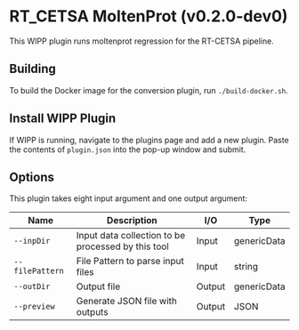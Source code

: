 # RT_CETSA MoltenProt (v0.2.0-dev0)

This WIPP plugin runs moltenprot regression for the RT-CETSA pipeline.

## Building

To build the Docker image for the conversion plugin, run
`./build-docker.sh`.

## Install WIPP Plugin

If WIPP is running, navigate to the plugins page and add a new plugin. Paste the contents of `plugin.json` into the pop-up window and submit.

## Options

This plugin takes eight input argument and one output argument:

| Name            | Description                                        | I/O    | Type        |
|-----------------|----------------------------------------------------|--------|-------------|
| `--inpDir`      | Input data collection to be processed by this tool | Input  | genericData |
| `--filePattern` | File Pattern to parse input files                  | Input  | string      |
| `--outDir`      | Output file                                        | Output | genericData |
| `--preview`     | Generate JSON file with outputs                    | Output | JSON        |
